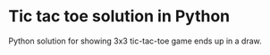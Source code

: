 # Tic tac toe solution in Python

Python solution for showing 3x3 tic-tac-toe game ends up in a draw.
